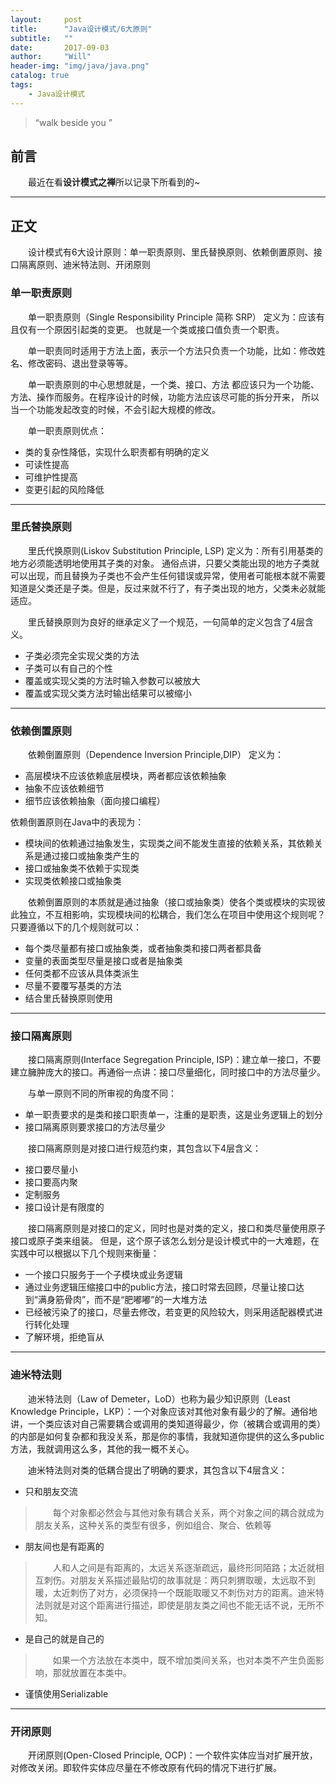 ```yaml
---
layout:     post
title:      "Java设计模式/6大原则"
subtitle:   ""
date:       2017-09-03
author:     "Will"
header-img: "img/java/java.png"
catalog: true
tags:
    - Java设计模式
---
```


> “walk beside you ”


## 前言 

　　最近在看**设计模式之禅**所以记录下所看到的~

---

## 正文

　　设计模式有6大设计原则：单一职责原则、里氏替换原则、依赖倒置原则、接口隔离原则、迪米特法则、开闭原则

### 单一职责原则
　　单一职责原则（Single Responsibility Principle 简称 SRP） 定义为：应该有且仅有一个原因引起类的变更。
也就是一个类或接口值负责一个职责。


　　单一职责同时适用于方法上面，表示一个方法只负责一个功能，比如：修改姓名、修改密码、退出登录等等。


　　单一职责原则的中心思想就是，一个类、接口、方法 都应该只为一个功能、方法、操作而服务。在程序设计的时候，功能方法应该尽可能的拆分开来，
所以当一个功能发起改变的时候，不会引起大规模的修改。


　　单一职责原则优点：
   * 类的复杂性降低，实现什么职责都有明确的定义
   * 可读性提高
   * 可维护性提高
   * 变更引起的风险降低

---

### 里氏替换原则
　　里氏代换原则(Liskov Substitution Principle, LSP) 定义为：所有引用基类的地方必须能透明地使用其子类的对象。
通俗点讲，只要父类能出现的地方子类就可以出现，而且替换为子类也不会产生任何错误或异常，使用者可能根本就不需要知道是父类还是子类。但是，反过来就不行了，有子类出现的地方，父类未必就能适应。


　　里氏替换原则为良好的继承定义了一个规范，一句简单的定义包含了4层含义。
   * 子类必须完全实现父类的方法
   * 子类可以有自己的个性
   * 覆盖或实现父类的方法时输入参数可以被放大
   * 覆盖或实现父类方法时输出结果可以被缩小
　　
---

### 依赖倒置原则
　　依赖倒置原则（Dependence Inversion Principle,DIP） 定义为：
   * 高层模块不应该依赖底层模块，两者都应该依赖抽象
   * 抽象不应该依赖细节
   * 细节应该依赖抽象（面向接口编程）


   依赖倒置原则在Java中的表现为：
   * 模块间的依赖通过抽象发生，实现类之间不能发生直接的依赖关系，其依赖关系是通过接口或抽象类产生的
   * 接口或抽象类不依赖于实现类
   * 实现类依赖接口或抽象类


　　依赖倒置原则的本质就是通过抽象（接口或抽象类）使各个类或模块的实现彼此独立，不互相影响，实现模块间的松耦合，我们怎么在项目中使用这个规则呢？只要遵循以下的几个规则就可以：
   * 每个类尽量都有接口或抽象类，或者抽象类和接口两者都具备
   * 变量的表面类型尽量是接口或者是抽象类
   * 任何类都不应该从具体类派生
   * 尽量不要覆写基类的方法
   * 结合里氏替换原则使用

---

### 接口隔离原则
　　接口隔离原则(Interface  Segregation Principle, ISP)：建立单一接口，不要建立臃肿庞大的接口。再通俗一点讲：接口尽量细化，同时接口中的方法尽量少。


　　与单一原则不同的所审视的角度不同：
   * 单一职责要求的是类和接口职责单一，注重的是职责，这是业务逻辑上的划分
   * 接口隔离原则要求接口的方法尽量少


　　接口隔离原则是对接口进行规范约束，其包含以下4层含义：
   * 接口要尽量小
   * 接口要高内聚
   * 定制服务
   * 接口设计是有限度的


　　接口隔离原则是对接口的定义，同时也是对类的定义，接口和类尽量使用原子接口或原子类来组装。
但是，这个原子该怎么划分是设计模式中的一大难题，在实践中可以根据以下几个规则来衡量：
   * 一个接口只服务于一个子模块或业务逻辑
   * 通过业务逻辑压缩接口中的public方法，接口时常去回顾，尽量让接口达到“满身筋骨肉”，而不是“肥嘟嘟”的一大堆方法
   * 已经被污染了的接口，尽量去修改，若变更的风险较大，则采用适配器模式进行转化处理
   * 了解环境，拒绝盲从

---

### 迪米特法则
　　迪米特法则（Law of Demeter，LoD）也称为最少知识原则（Least Knowledge Principle，LKP）：一个对象应该对其他对象有最少的了解。通俗地讲，一个类应该对自己需要耦合或调用的类知道得最少，你（被耦合或调用的类）的内部是如何复杂都和我没关系，那是你的事情，我就知道你提供的这么多public方法，我就调用这么多，其他的我一概不关心。


　　迪米特法则对类的低耦合提出了明确的要求，其包含以下4层含义：
   * 只和朋友交流
>　　每个对象都必然会与其他对象有耦合关系，两个对象之间的耦合就成为朋友关系，这种关系的类型有很多，例如组合、聚合、依赖等
   * 朋友间也是有距离的
>　　人和人之间是有距离的，太远关系逐渐疏远，最终形同陌路；太近就相互刺伤。对朋友关系描述最贴切的故事就是：两只刺猬取暖，太远取不到暖，太近刺伤了对方，必须保持一个既能取暖又不刺伤对方的距离。迪米特法则就是对这个距离进行描述，即使是朋友类之间也不能无话不说，无所不知。
   * 是自己的就是自己的
>　　如果一个方法放在本类中，既不增加类间关系，也对本类不产生负面影响，那就放置在本类中。
   * 谨慎使用Serializable


---

### 开闭原则
　　开闭原则(Open-Closed Principle, OCP)：一个软件实体应当对扩展开放，对修改关闭。即软件实体应尽量在不修改原有代码的情况下进行扩展。



